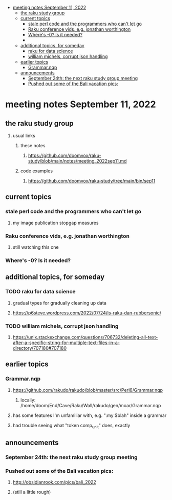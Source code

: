 - [meeting notes September 11, 2022](#org70bcd4c)
  - [the raku study group](#orgd0ca466)
  - [current topics](#org09459a3)
    - [stale perl code and the programmers who can't let go](#org324285b)
    - [Raku conference vids, e.g. jonathan worthington](#org786b7b1)
    - [Where's -0?  Is it needed?](#orgf4e1763)
    - [](#org672b551)
  - [additional topics, for someday](#org7b13a2f)
    - [raku for data science](#orge3ba371)
    - [william michels, corrupt json handling](#org8eb8406)
  - [earlier topics](#orgcd84951)
    - [Grammar.nqp](#org8a6fad1)
  - [announcements](#orgabffc7c)
    - [September 24th: the next raku study group meeting](#org8299113)
    - [Pushed out some of the Bali vacation pics:](#orgba817d1)


<a id="org70bcd4c"></a>

# meeting notes September 11, 2022


<a id="orgd0ca466"></a>

## the raku study group

1.  usual links

    1.  these notes
    
        1.  <https://github.com/doomvox/raku-study/blob/main/notes/meeting_2022sep11.md>
    
    2.  code examples
    
        1.  <https://github.com/doomvox/raku-study/tree/main/bin/sep11>


<a id="org09459a3"></a>

## current topics


<a id="org324285b"></a>

### stale perl code and the programmers who can't let go

1.  my image publication stopgap measures


<a id="org786b7b1"></a>

### Raku conference vids, e.g. jonathan worthington

1.  still watching this one


<a id="orgf4e1763"></a>

### Where's -0?  Is it needed?


<a id="org672b551"></a>

### 


<a id="org7b13a2f"></a>

## additional topics, for someday


<a id="orge3ba371"></a>

### TODO raku for data science

1.  gradual types for gradually cleaning up data

2.  <https://p6steve.wordpress.com/2022/07/24/is-raku-dan-rubbersonic/>


<a id="org8eb8406"></a>

### TODO william michels, corrupt json handling

1.  <https://unix.stackexchange.com/questions/706732/deleting-all-text-after-a-specific-string-for-multiple-text-files-in-a-directory/707180#707180>


<a id="orgcd84951"></a>

## earlier topics


<a id="org8a6fad1"></a>

### Grammar.nqp

1.  <https://github.com/rakudo/rakudo/blob/master/src/Perl6/Grammar.nqp>

    1.  locally: /home/doom/End/Cave/Raku/Wall/rakudo/gen/moar/Grammar.nqp

2.  has some features I'm unfamiliar with, e.g. ":my $blah" inside a grammar

3.  had trouble seeing what "token comp<sub>unit</sub>" does, exactly


<a id="orgabffc7c"></a>

## announcements


<a id="org8299113"></a>

### September 24th: the next raku study group meeting


<a id="orgba817d1"></a>

### Pushed out some of the Bali vacation pics:

1.  <http://obsidianrook.com/pics/bali_2022>

2.  (still a little rough)
